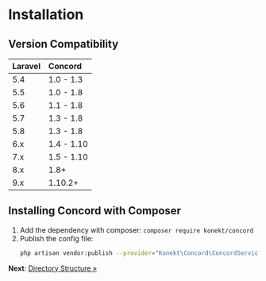 # Installation

## Version Compatibility

| Laravel | Concord    |
|:--------|:-----------|
| 5.4     | 1.0 - 1.3  |
| 5.5     | 1.0 - 1.8  |
| 5.6     | 1.1 - 1.8  |
| 5.7     | 1.3 - 1.8  |
| 5.8     | 1.3 - 1.8  |
| 6.x     | 1.4 - 1.10 |
| 7.x     | 1.5 - 1.10 |
| 8.x     | 1.8+       |
| 9.x     | 1.10.2+    |

## Installing Concord with Composer

1. Add the dependency with composer: `composer require konekt/concord`
2. Publish the config file:
    ```bash
    php artisan vendor:publish --provider="Konekt\Concord\ConcordServiceProvider" --tag=config
    ```

**Next**: [Directory Structure &raquo;](directory-structure.md)
